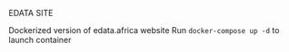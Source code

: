 EDATA SITE

Dockerized version of edata.africa website
Run `docker-compose up -d` to launch container